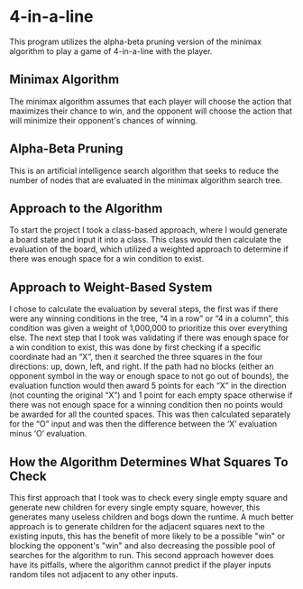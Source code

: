 # 4-in-a-line
This program utilizes the alpha-beta pruning version of the minimax algorithm to play a game of 4-in-a-line with the player.

## Minimax Algorithm
The minimax algorithm assumes that each player will choose the action that maximizes their chance to win, and the opponent will choose the action that will minimize their opponent's chances of winning.

## Alpha-Beta Pruning
This is an artificial intelligence search algorithm that seeks to reduce the number of nodes that are evaluated in the minimax algorithm search tree.

## Approach to the Algorithm
To start the project I took a class-based approach, where I would generate a board state and input it into a class. This class would then calculate the evaluation of the board, which utilized a weighted approach to determine if there was enough space for a win condition to exist.

## Approach to Weight-Based System
I chose to calculate the evaluation by several steps, the first was if there were any winning conditions in the tree, “4 in a row” or “4 in a column”, this condition was given a weight of 1,000,000 to prioritize this over everything else. The next step that I took was validating if there was enough space for a win condition to exist, this was done by first checking if a specific coordinate had an “X”, then it searched the three squares in the four directions: up, down, left, and right. If the path had no blocks (either an opponent symbol in the way or enough space to not go out of bounds), the evaluation function would then award 5 points for each “X” in the direction (not counting the original “X”) and 1 point for each empty space otherwise if there was not enough space for a winning condition then no points would be awarded for all the counted spaces. This was then calculated separately for the “O” input and was then the difference between the ‘X’ evaluation minus ‘O’ evaluation.

## How the Algorithm Determines What Squares To Check
This first approach that I took was to check every single empty square and generate new children for every single empty square, however, this generates many useless children and bogs down the runtime. A much better approach is to generate children for the adjacent squares next to the existing inputs, this has the benefit of more likely to be a possible "win" or blocking the opponent's "win" and also decreasing the possible pool of searches for the algorithm to run. This second approach however does have its pitfalls, where the algorithm cannot predict if the player inputs random tiles not adjacent to any other inputs.
